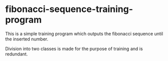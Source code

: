 # fibonacci-sequence-training-program

This is a simple training program which outputs the fibonacci sequence until the inserted number.

Division into two classes is made for the purpose of training and is redundant.
